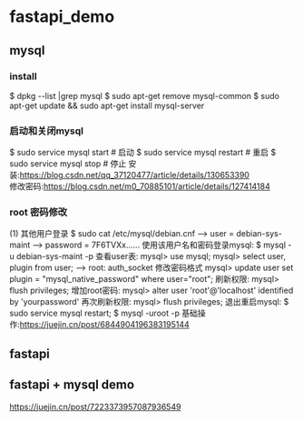 # fastapi_demo

## mysql
### install
$ dpkg --list |grep mysql
$ sudo apt-get remove mysql-common
$ sudo apt-get update && sudo apt-get install mysql-server
### 启动和关闭mysql
$ sudo service mysql start # 启动
$ sudo service mysql restart # 重启
$ sudo service mysql stop # 停止
安装:https://blog.csdn.net/qq_37120477/article/details/130653390  
修改密码:https://blog.csdn.net/m0_70885101/article/details/127414184
### root 密码修改
(1) 其他用户登录
$ sudo cat /etc/mysql/debian.cnf
--> user = debian-sys-maint
--> password = 7F6TVXx......
使用该用户名和密码登录mysql:
$ mysql -u debian-sys-maint -p
查看user表:
mysql> use mysql;
mysql> select user, plugin from user;
--> root: auth_socket
修改密码格式
mysql> update user set plugin = "mysql_native_password" where user="root";
刷新权限:
mysql> flush privileges;
增加root密码:
mysql> alter user 'root'@'localhost' identified by 'yourpassword'
再次刷新权限:
mysql> flush privileges;
退出重启mysql:
$ sudo service mysql restart;
$ mysql -uroot -p
基础操作:https://juejin.cn/post/6844904196383195144  

## fastapi

## fastapi + mysql demo
https://juejin.cn/post/7223373957087936549
